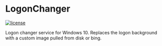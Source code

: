 # LogonChanger
[![license](https://img.shields.io/github/license/mashape/apistatus.svg?maxAge=2592000?style=flat-square)]()

Logon changer service for Windows 10. Replaces the logon background with a custom image pulled from disk or bing.

